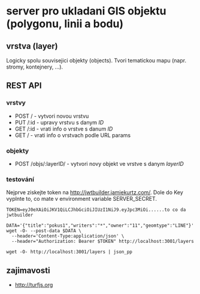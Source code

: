 # server pro ukladani GIS objektu (polygonu, linii a bodu)

## vrstva (layer)

Logicky spolu souvisejici objekty (objects).
Tvori tematickou mapu (napr. stromy, kontejnery, ...).

## REST API

### vrstvy

- POST / - vytvori novou vrstvu
- PUT /:id - upravy vrstvu s danym _ID_
- GET /:id - vrati info o vrstve s danum _ID_
- GET / - vrati info o vrstvach podle URL params

### objekty

- POST /objs/:layerID/ - vytvori novy objekt ve vrstve s danym _layerID_

### testování

Nejprve ziskejte token na http://jwtbuilder.jamiekurtz.com/.
Dole do Key vyplnte to, co mate v environment variable SERVER_SECRET.
```
TOKEN=eyJ0eXAiOiJKV1QiLCJhbGciOiJIUzI1NiJ9.eyJpc3MiOi......to co da jwtbuilder

DATA='{"title":"pokus1","writers":"*","owner":"11","geomtype":"LINE"}'
wget -O- --post-data $DATA \
  --header='Content-Type:application/json' \
  --header="Authorization: Bearer $TOKEN" http://localhost:3001/layers

wget -O- http://localhost:3001/layers | json_pp
```

## zajimavosti

- http://turfjs.org
